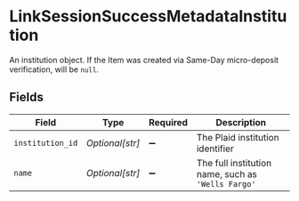 # LinkSessionSuccessMetadataInstitution

An institution object. If the Item was created via Same-Day micro-deposit verification, will be `null`.


## Fields

| Field                                              | Type                                               | Required                                           | Description                                        |
| -------------------------------------------------- | -------------------------------------------------- | -------------------------------------------------- | -------------------------------------------------- |
| `institution_id`                                   | *Optional[str]*                                    | :heavy_minus_sign:                                 | The Plaid institution identifier                   |
| `name`                                             | *Optional[str]*                                    | :heavy_minus_sign:                                 | The full institution name, such as `'Wells Fargo'` |